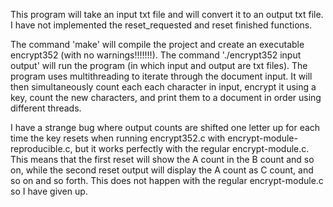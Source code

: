 This program will take an input txt file and will convert it to an output txt file. I have not implemented the reset_requested and reset finished functions.

The command 'make' will compile the project and create an executable encrypt352 (with no warnings!!!!!!!). The command './encrypt352 input output' will run the program (in which input and output are txt files). The program uses multithreading to iterate through the document input. It will then simultaneously count each each character in input, encrypt it using a key, count the new characters, and print them to a document in order using different threads.

I have a strange bug where output counts are shifted one letter up  for each time the key resets when running encrypt352.c with encrypt-module-reproducible.c, but it works perfectly with the regular encrypt-module.c. This means that the first reset will show the A count in the B count and so on, while the second reset output will display the A count as C count, and so on and so forth. This does not happen with the regular encrypt-module.c so I have given up.

